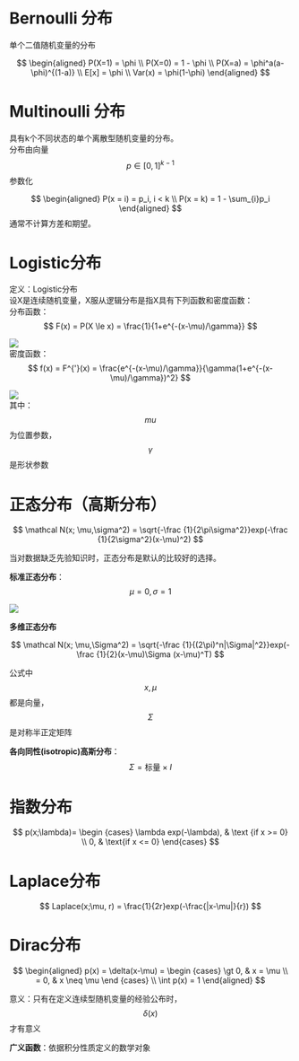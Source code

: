 # Bernoulli 分布
单个二值随机变量的分布

$$
\begin{aligned}
P(X=1) = \phi \\
P(X=0) = 1 - \phi \\
P(X=a) = \phi^a(a-\phi)^{(1-a)} \\
E[x] = \phi \\
Var(x) = \phi(1-\phi)
\end{aligned}
$$

# Multinoulli 分布
具有k个不同状态的单个离散型随机变量的分布。  
分布由向量$$p \in [0,1]^{k-1}$$参数化  

$$
\begin{aligned}
P(x = i) = p_i, i < k \\
P(x = k) = 1 - \sum_{i}p_i
\end{aligned}
$$
通常不计算方差和期望。  

# Logistic分布

定义：Logistic分布  
设X是连续随机变量，X服从逻辑分布是指X具有下列函数和密度函数：  
分布函数：  
$$
F(x) = P(X \le x) = \frac{1}{1+e^{-(x-\mu)/\gamma}}
$$

![](http://windmissing.github.io/images_for_gitbook/mathematics_basic_for_ML/6.png)  
密度函数：  
$$
f(x) = F^{'}(x) = \frac{e^{-(x-\mu)/\gamma}}{\gamma(1+e^{-(x-\mu)/\gamma})^2}
$$

![](http://windmissing.github.io/images_for_gitbook/mathematics_basic_for_ML/5.png)  
其中：$$mu$$为位置参数，$$\gamma$$是形状参数

# 正态分布（高斯分布）

$$
\mathcal N(x; \mu,\sigma^2) = \sqrt{-\frac {1}{2\pi\sigma^2}}exp(-\frac {1}{2\sigma^2}(x-\mu)^2)
$$

当对数据缺乏先验知识时，正态分布是默认的比较好的选择。  

**标准正态分布**：$$\mu=0, \sigma=1$$

![](http://windmissing.github.io/images_for_gitbook/mathematics_basic_for_ML/1.png)   

**多维正态分布**  

$$
\mathcal N(x; \mu,\Sigma^2) = \sqrt{-\frac {1}{(2\pi)^n|\Sigma|^2}}exp(-\frac {1}{2}(x-\mu)\Sigma (x-\mu)^T)
$$

公式中$$x, \mu$$都是向量，$$\Sigma$$是对称半正定矩阵

**各向同性(isotropic)高斯分布**：
$$
\Sigma = \text{标量} \times I
$$

# 指数分布

$$
p(x;\lambda)= 
\begin {cases}
 \lambda exp(-\lambda), & \text {if x >= 0} \\
 0, & \text{if x <= 0} 
\end{cases} 
$$


# Laplace分布

$$
Laplace(x;\mu, r) = \frac{1}{2r}exp(-\frac{|x-\mu|}{r})
$$

# Dirac分布

$$
\begin{aligned}
p(x) = \delta(x-\mu) = 
\begin {cases}
\gt 0, & x = \mu \\
= 0, & x \neq \mu
\end {cases}    \\
\int p(x) = 1
\end{aligned}
$$

意义：只有在定义连续型随机变量的经验公布时，$$\delta(x)$$才有意义

**广义函数**：依据积分性质定义的数学对象  
